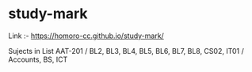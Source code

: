 # study-mark

Link :- https://homoro-cc.github.io/study-mark/

Sujects in List
AAT-201 / BL2, BL3, BL4, BL5, BL6, BL7, BL8, CS02, IT01 / Accounts, BS, ICT
